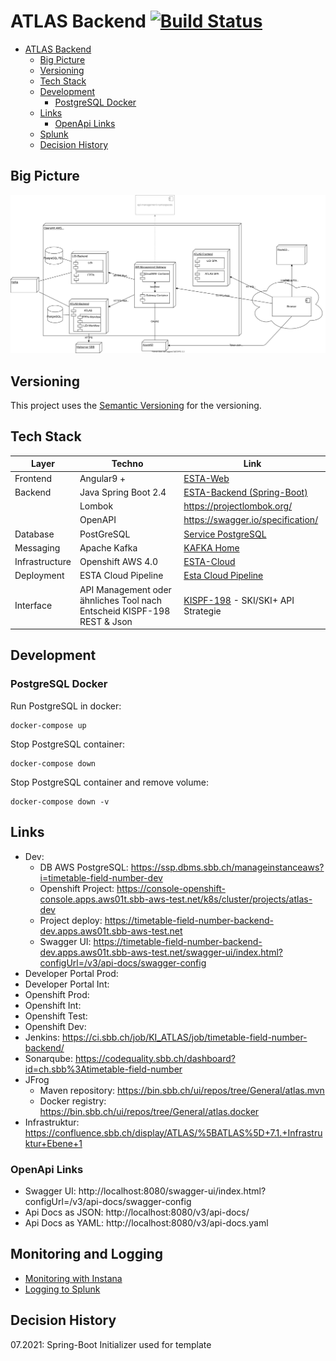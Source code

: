 # ATLAS Backend [![Build Status](https://ci.sbb.ch/job/KI_ATLAS/job/timetable-field-number-backend/job/master/badge/icon)](https://ci.sbb.ch/job/KI_ATLAS/job/timetable-field-number-backend/job/master/)

- [ATLAS Backend](#atlas-backend)
  * [Big Picture](#big-picture)
  * [Versioning](#versioning)
  * [Tech Stack](#tech-stack)
  * [Development](#development)
    + [PostgreSQL Docker](#postgresql-docker)
  * [Links](#links)
    + [OpenApi Links](#openapi-links)
  * [Splunk](#splunk)
  * [Decision History](#decision-history)
  
## Big Picture
![ATLAS Big Picture](documentation/ATLAS_Infrastruktur.svg)

## Versioning
This project uses the [Semantic Versioning](https://semver.org/) for the versioning. 

## Tech Stack 
| Layer     |  Techno    |  Link     |
|-----------|------------|-----------|
|Frontend   | Angular9 + | [ESTA-Web](https://confluence.sbb.ch/display/CLEW/ESTA-Web) |
|Backend    |Java Spring Boot 2.4 | [ESTA-Backend (Spring-Boot)](https://confluence.sbb.ch/pages/viewpage.action?pageId=1306395091) |
|           |Lombok | https://projectlombok.org/ |
|           |OpenAPI | https://swagger.io/specification/ |
|Database	|PostGreSQL| [Service PostgreSQL](https://confluence.sbb.ch/display/PLA/Service+PostgreSQL)|
|Messaging	|Apache Kafka| [KAFKA Home](https://confluence.sbb.ch/display/KAFKA/KAFKA+Home)|
|Infrastructure|	Openshift AWS 4.0| [ESTA-Cloud](https://confluence.sbb.ch/display/CLEW/ESTA-Cloud)|
|Deployment	|ESTA Cloud Pipeline| [Esta Cloud Pipeline](https://confluence.sbb.ch/display/CLEW/Esta+Cloud+Pipeline)|
|Interface|  API Management oder ähnliches Tool nach Entscheid KISPF-198 <br> REST & Json| [KISPF-198](https://flow.sbb.ch/browse/KISPF-198) - SKI/SKI+ API Strategie|        

## Development
### PostgreSQL Docker
Run PostgreSQL in docker:
~~~
docker-compose up
~~~

Stop PostgreSQL container:
~~~
docker-compose down
~~~

Stop PostgreSQL container and remove volume:
~~~
docker-compose down -v 
~~~

## Links
* Dev:
  * DB AWS PostgreSQL: https://ssp.dbms.sbb.ch/manageinstanceaws?i=timetable-field-number-dev
  * Openshift Project: https://console-openshift-console.apps.aws01t.sbb-aws-test.net/k8s/cluster/projects/atlas-dev
  * Project deploy: https://timetable-field-number-backend-dev.apps.aws01t.sbb-aws-test.net
  * Swagger UI: https://timetable-field-number-backend-dev.apps.aws01t.sbb-aws-test.net/swagger-ui/index.html?configUrl=/v3/api-docs/swagger-config
* Developer Portal Prod:
* Developer Portal Int:
* Openshift Prod:
* Openshift Int:
* Openshift Test:
* Openshift Dev: 
* Jenkins: https://ci.sbb.ch/job/KI_ATLAS/job/timetable-field-number-backend/
* Sonarqube: https://codequality.sbb.ch/dashboard?id=ch.sbb%3Atimetable-field-number
* JFrog 
  * Maven repository: https://bin.sbb.ch/ui/repos/tree/General/atlas.mvn
  * Docker registry: https://bin.sbb.ch/ui/repos/tree/General/atlas.docker
* Infrastruktur: https://confluence.sbb.ch/display/ATLAS/%5BATLAS%5D+7.1.+Infrastruktur+Ebene+1

### OpenApi Links

* Swagger UI: http://localhost:8080/swagger-ui/index.html?configUrl=/v3/api-docs/swagger-config
* Api Docs as JSON: http://localhost:8080/v3/api-docs/
* Api Docs as YAML: http://localhost:8080/v3/api-docs.yaml

## Monitoring and Logging
* [Monitoring with Instana](/documentation/Monitoring.md)
* [Logging to Splunk](/documentation/Logging.md)

## Decision History
07.2021: Spring-Boot Initializer used for template